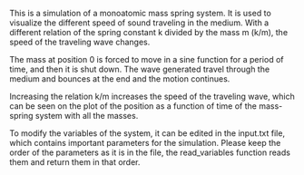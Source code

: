 This is a simulation of a monoatomic mass spring system.
It is used to visualize the different speed of sound traveling in the medium.
With a different relation of the spring constant k divided by the mass m (k/m),
the speed of the traveling wave changes.

The mass at position 0 is forced to move in a sine function for a period of time, and then it is shut down.
The wave generated travel through the medium and bounces at the end and the motion continues.

Increasing the relation k/m increases the speed of the traveling wave, which can be seen on the plot
of the position as a function of time of the mass-spring system with all the masses.

To modify the variables of the system, it can be edited in the input.txt file, which contains important parameters for the simulation.
Please keep the order of the parameters as it is in the file, the read_variables function reads them and return them in that order.


